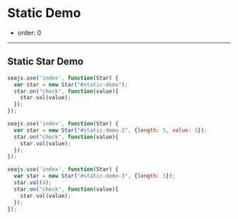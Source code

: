 # Static Demo

- order: 0

---

<link rel="stylesheet" type="text/css" href="../theme/default/star.css" media="all" />

## Static Star Demo

<div id="static-demo"></div>

````javascript
seajs.use('index', function(Star) {
  var star = new Star("#static-demo");
  star.on("check", function(value){
    star.val(value);
  });
});
````

<div id="static-demo-2"></div>

````javascript
seajs.use('index', function(Star) {
  var star = new Star("#static-demo-2", {length: 5, value: 3});
  star.on("check", function(value){
    star.val(value);
  });
});
````

<div id="static-demo-3"></div>

````javascript
seajs.use('index', function(Star) {
  var star = new Star("#static-demo-3", {length: 5});
  star.val(4);
  star.on("check", function(value){
    star.val(value);
  });
});
````

